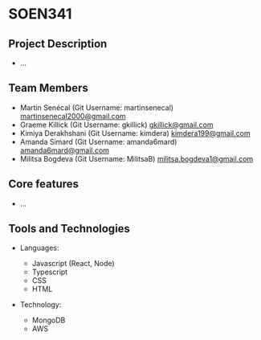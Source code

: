 # SOEN341

## Project Description
- ...

## Team Members
- Martin Senécal (Git Username: martinsenecal) martinsenecal2000@gmail.com
- Graeme Killick (Git Username: gkillick) gkillick@gmail.com
- Kimiya Derakhshani (Git Username: kimdera) kimdera199@gmail.com
- Amanda Simard (Git Username: amanda6mard) amanda6mard@gmail.com
- Militsa Bogdeva (Git Username: MilitsaB) militsa.bogdeva1@gmail.com

## Core features
- ...

## Tools and Technologies
- Languages:
  - Javascript (React, Node)
  - Typescript
  - CSS
  - HTML
  
- Technology:
  - MongoDB
  - AWS
  
